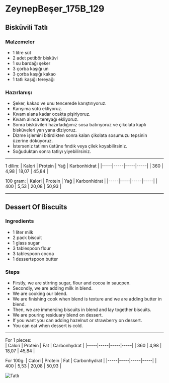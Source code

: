 # ZeynepBeşer_175B_129
## Bisküvili Tatlı
### Malzemeler
- 1 litre süt
- 2 adet petibör bisküvi
- 1 su bardağı şeker
- 3 çorba kaşığı un
- 3 çorba kaşığı kakao
- 1 tatlı kaşığı tereyağı
### Hazırlanışı
- Şeker, kakao ve unu tencerede karıştırıyoruz.
- Karışıma sütü ekliyoruz.
- Kıvam alana kadar ocakta pişiriyoruz.
- Kıvam alınca tereyağı ekliyoruz.
- Sonra bisküvileri hazırladığımız sosa batırıyoruz ve çikolata kaplı bisküveleri yan yana diziyoruz.
- Dizme işlemini bitirdikten sonra kalan çikolata sosumuzu tepsinin üzerine döküyoruz.
- İsterseniz tatlının üstüne fındık veya çilek koyabilirsiniz.
- Soğuduktan sonra tatlıyı yiyebilirsiniz. 
---
1 dilim:
| Kalori | Protein | Yağ | Karbonhidrat |
|-----|-----|-----|-----|
| 360 | 4,98 | 18,07 | 45,84 |

100 gram:
| Kalori | Protein | Yağ | Karbonhidrat |
|-----|-----|-----|-----|
| 400 | 5,53 | 20,08 | 50,93 |

---
## Dessert Of Biscuits
### Ingredients
- 1 liter milk
- 2 pack biscuit
- 1 glass sugar
- 3 tablespoon flour
- 3 tablespoon cocoa
- 1 dessertspoon butter
### Steps
- Firstly, we are stirring sugar, flour and cocoa in saucpen.
- Secondly, we are adding milk in blend.
- We are cooking our blend.
- We are finishing cook when blend is texture and we are adding butter in blend.
- Then, we are immersing biscuits in blend and lay together biscuits.
- We are pouring residuary blend on dessert.
- If you want you can adding hazelnut or strawberry on dessert.
- You can eat when dessert is cold.
---
For 1 pieces:                                           
| Calori | Protein | Fat | Carbonhydrat |
|-----|-----|-----|-----|
| 360 | 4,98 | 18,07 | 45,84 |

For 100g:
| Calori | Protein | Fat | Carbonhydrat |
|-----|-----|-----|-----|
| 400 | 5,53 | 20,08 | 50,93 |

![Tatlı](file:///C:/Users/ahmet/Desktop/IMG-20200405-WA0035.jpg)
